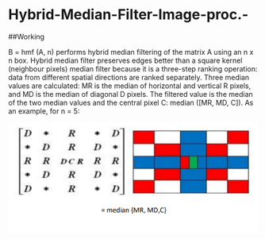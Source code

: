 # Hybrid-Median-Filter-Image-proc.-

##Working

B = hmf (A, n) performs hybrid median filtering of the matrix A using an n x n box. Hybrid median filter preserves edges better than a square kernel (neighbour pixels) median filter because it is a three-step ranking operation: data from different spatial directions are ranked separately. Three median values are calculated: MR is the median of horizontal and vertical R pixels, and MD is the median of diagonal D pixels. The filtered value is the median of the two median values and the central pixel C: median ([MR, MD, C]). As an example, for n = 5:

![explaination](s1.PNG)

